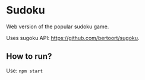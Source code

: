# Sudoku

Web version of the popular sudoku game.

Uses sugoku API: https://github.com/bertoort/sugoku.

## How to run?
Use:
`npm start`
